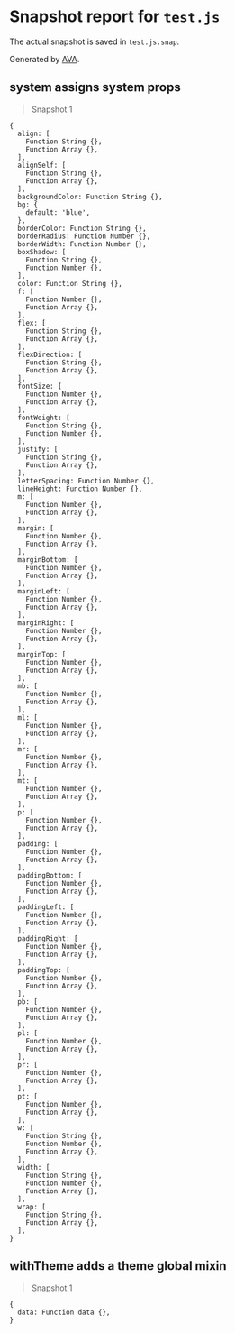 # Snapshot report for `test.js`

The actual snapshot is saved in `test.js.snap`.

Generated by [AVA](https://ava.li).

## system assigns system props

> Snapshot 1

    {
      align: [
        Function String {},
        Function Array {},
      ],
      alignSelf: [
        Function String {},
        Function Array {},
      ],
      backgroundColor: Function String {},
      bg: {
        default: 'blue',
      },
      borderColor: Function String {},
      borderRadius: Function Number {},
      borderWidth: Function Number {},
      boxShadow: [
        Function String {},
        Function Number {},
      ],
      color: Function String {},
      f: [
        Function Number {},
        Function Array {},
      ],
      flex: [
        Function String {},
        Function Array {},
      ],
      flexDirection: [
        Function String {},
        Function Array {},
      ],
      fontSize: [
        Function Number {},
        Function Array {},
      ],
      fontWeight: [
        Function String {},
        Function Number {},
      ],
      justify: [
        Function String {},
        Function Array {},
      ],
      letterSpacing: Function Number {},
      lineHeight: Function Number {},
      m: [
        Function Number {},
        Function Array {},
      ],
      margin: [
        Function Number {},
        Function Array {},
      ],
      marginBottom: [
        Function Number {},
        Function Array {},
      ],
      marginLeft: [
        Function Number {},
        Function Array {},
      ],
      marginRight: [
        Function Number {},
        Function Array {},
      ],
      marginTop: [
        Function Number {},
        Function Array {},
      ],
      mb: [
        Function Number {},
        Function Array {},
      ],
      ml: [
        Function Number {},
        Function Array {},
      ],
      mr: [
        Function Number {},
        Function Array {},
      ],
      mt: [
        Function Number {},
        Function Array {},
      ],
      p: [
        Function Number {},
        Function Array {},
      ],
      padding: [
        Function Number {},
        Function Array {},
      ],
      paddingBottom: [
        Function Number {},
        Function Array {},
      ],
      paddingLeft: [
        Function Number {},
        Function Array {},
      ],
      paddingRight: [
        Function Number {},
        Function Array {},
      ],
      paddingTop: [
        Function Number {},
        Function Array {},
      ],
      pb: [
        Function Number {},
        Function Array {},
      ],
      pl: [
        Function Number {},
        Function Array {},
      ],
      pr: [
        Function Number {},
        Function Array {},
      ],
      pt: [
        Function Number {},
        Function Array {},
      ],
      w: [
        Function String {},
        Function Number {},
        Function Array {},
      ],
      width: [
        Function String {},
        Function Number {},
        Function Array {},
      ],
      wrap: [
        Function String {},
        Function Array {},
      ],
    }

## withTheme adds a theme global mixin

> Snapshot 1

    {
      data: Function data {},
    }
